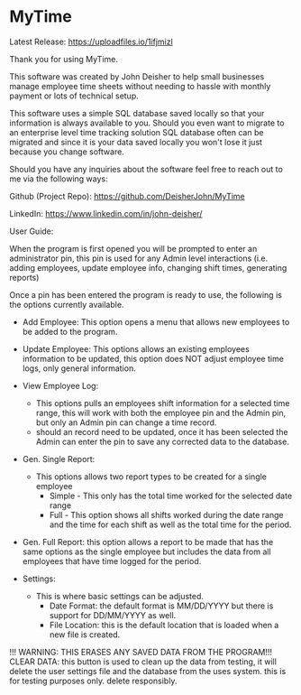 # MyTime
Latest Release: https://uploadfiles.io/1ifjmizl


Thank you for using MyTime.

This software was created by John Deisher to help small businesses manage employee time sheets without needing to hassle with monthly payment or lots of technical setup. 

This software uses a simple SQL database saved locally so that your information is always available to you. Should you even want to migrate to an enterprise level time tracking solution SQL database often can be migrated and since it is your data saved locally you won't lose it just because you change software. 

Should you have any inquiries about the software feel free to reach out to me via the following ways:

Github (Project Repo): https://github.com/DeisherJohn/MyTime

LinkedIn: https://www.linkedin.com/in/john-deisher/

User Guide: 

When the program is first opened you will be prompted to enter an administrator pin, this pin is used for any Admin level interactions (i.e. adding employees, update employee info, changing shift times, generating reports)

Once a pin has been entered the program is ready to use, the following is the options currently available. 

- Add Employee:
    This option opens a menu that allows new employees to be added to the program. 

- Update Employee: 
        This options allows an existing employees information to be updated, this option does NOT adjust employee time logs, only general information. 

- View Employee Log:
    - This options pulls an employees shift information for a selected time range, this will work with both the employee pin and the Admin pin, but only an Admin pin can change a time record. 
    - should an record need to be updated, once it has been selected the Admin can enter the pin to save any corrected data to the database. 

- Gen. Single Report:
    - This options allows two report types to be created for a single employee
        - Simple - This only has the total time worked for the selected date range
        - Full - This option shows all shifts worked during the date range and the time for each shift as well as the total time for the period. 

- Gen. Full Report:
    this option allows a report to be made that has the same options as the single employee but includes the data from all employees that have time logged for the period. 

- Settings:
    - This is where basic settings can be adjusted. 
        - Date Format: the default format is MM/DD/YYYY but there is support for DD/MM/YYYY as well. 
        - File Location: this is the default location that is loaded when a new file is created. 


!!! WARNING: THIS ERASES ANY SAVED DATA FROM THE PROGRAM!!!
CLEAR DATA:
    this button is used to clean up the data from testing, it will delete the user settings file and the database from the uses system. this is for testing purposes only. delete responsibly. 
